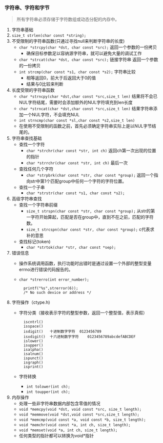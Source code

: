 ### 字符串、字符和字节
> 所有字符串必须存储于字符数组或动态分配的内存中。
  
1. 字符串基础
2. `size_t strlen(char const *string);` 
3. 不受限制的字符串函数(只通过寻找null来判断字符串的长度)
	- `char *strcpy(char *dst, char const *src);` 	返回一个参数的一份拷贝
		+ 确保目标参数足以容纳源字符串，就可以避免大量的调试工作
	- `char *strcat(char *dst, char const *src);`  链接字符串 返回一个参数的一份拷贝
	- `int strcmp(char const *s1, char const *s2);`  字符串比较
		+ 相等返回0，前大于后返回大于0的值
		+ 结果与0比较来判断
4. 长度受限的字符串函数
	- `char *strncpy(char *dst,char const *src,size_t len)`		结果将不会已NUL字符结尾，需要时会添加额外的NUL字符填充到len长度
	- `char *strncat(char *dst,char const *src,size_t len)`		结果字符串添加一个NUL字符，不会填充NUL
	- `int strncmp(char const *sl,char const *s2,size_t len)`
	- 在使用不受限制的函数之前，首先必须确定字符串实际上是以NUL字节结尾的。
5. 字符串查找基础
	- 查找一个字符
		+ `char *strchr(char const *str, int ch)`	返回ch第一次出现的位置的指针
		+ `char *strrchr(char const *str, int ch)`	最后一次
	- 查找任何几个字符
		+ `char *strpbrk(char const *str, char const *group);`	返回一个指向str中第1个匹配group中任何一个字符的字符位置。
	- 查找一个子串
		+ `char *strstr(char const *s1, char const *s2);`
6. 高级字符串查找
	- 查找一个字符串前缀
		+ `size_t strspn(char const *str, char const *group);` 从str的第一字符开始算起，匹配是否在group中，直到不在之前，匹配的字符数。
		+ `size_t strcspn(char const *str, char const *group);`	c代表求补的意思
	- 查找标记(token)
		+ `char *strtok(char *str, char const *sep);`
7. 错误信息
	- 操作系统调用函数，执行功能时出错时是通过设置一个外部的整型变量errno进行错误代码报告的。
	- `char *strerro(int error_number);`
		
			printf("%s",strerror(6));
			/* No such device or address */
8. 字符操作（ctype.h)
	- 字符分类（接收表示字符的整型参数，返回一个整型值，表示真假）
	
			iscntrl()
			isspace()
			isdigit()	十进制数字字符  0123456789
			isxdigit()	十六进制数字字符	0123456789abcdefABCDEF
			islower()
			isupper()
			isalpha()
			isalnum()
			ispunct()
			isgraph()
			isprint()

	- 字符转换
		+ `int tolower(int ch);`
		+ `int toupper(int ch);`
9. 内存操作
	- 处理一些非字符串数据内部包含零值的情况
	- `void *memcpy(void *dst, void const *src, size_t length);`
	- `void *memmove(void *dst,void const *src,size_t length);`
	- `void *memcmp(void const *a, void const *b, size_t length);`
	- `void *memchr(void const *a, int ch, size_t length);`
	- `void *memset(void *a, int ch, size_t length);`
	- 任何类型的指针都可以转换为void*指针
		 